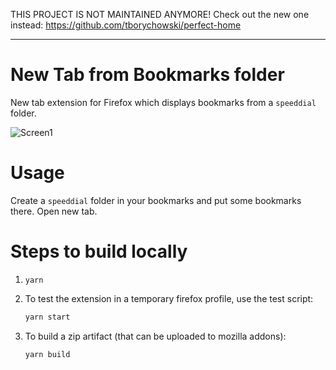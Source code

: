 THIS PROJECT IS NOT MAINTAINED ANYMORE!
Check out the new one instead: https://github.com/tborychowski/perfect-home

-----

# New Tab from Bookmarks folder
New tab extension for Firefox which displays bookmarks from a `speeddial` folder.

![Screen1](_stuff/screen1.png)

# Usage
Create a `speeddial` folder in your bookmarks and put some bookmarks there.
Open new tab.

# Steps to build locally
1. `yarn`
2. To test the extension in a temporary firefox profile, use the test script:
    ```sh
    yarn start
    ```
	

3. To build a zip artifact (that can be uploaded to mozilla addons):
    ```sh
    yarn build
    ```

